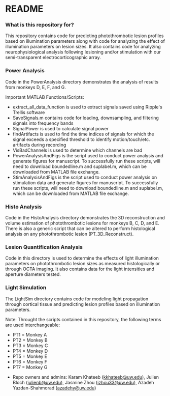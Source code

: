 # README #

### What is this repository for? ###

This repository contains code for predicting photothrombotic lesion profiles based on illumination parameters along with code for analyzing the effect of illumination parameters on lesion sizes. It also contains code for analyzing neurophysiological analysis following lesioning and/or stimulation with our semi-transparent electrocorticographic array.

### Power Analysis ###
Code in the PowerAnalysis directory demonstrates the analysis of results from monkeys D, E, F, and G.

Important MATLAB Functions/Scripts:
- extract_all_data_function is used to extract signals saved using Ripple's Trellis software
- SaveSignals.m contains code for loading, downsampling, and filtering signals into frequency bands
- SignalPower is used to calculate signal power
- findArtifacts is used to find the time indices of signals for which the signal exceeds a specified threshold to identify motion/touch/etc. artifacts during recording
- VisBadChannels is used to determine which channels are bad
- PowerAnalysisAndFigs is the script used to conduct power analysis and generate figures for manuscript. To successfully run these scripts, will need to download boundedline.m and suplabel.m, which can be downloaded from MATLAB file exchange.
- StimAnalysisAndFigs is the script used to conduct power analysis on stimulation data and generate figures for manuscript. To successfully run these scripts, will need to download boundedline.m and suplabel.m, which can be downloaded from MATLAB file exchange.

### Histo Analysis ###
Code in the HistoAnalysis directory demonstrates the 3D reconstruction and volume estimation of photothrombotic lesions for monkeys B, C, D, and E. There is also a generic script that can be altered to perform histological analysis on any photothrombotic lesion (PT_3D_Reconstruct).

### Lesion Quantification Analysis ###
Code in this directory is used to determine the effects of light illumination parameters on photothrombotic lesion sizes as measured histologically or through OCTA imaging. It also contains data for the light intensities and aperture diameters tested.

### Light Simulation ###
The LightSim directory contains code for modeling light propagation through cortical tissue and predicting lesion profiles based on illumination parameters.

Note: Throught the scripts contained in this repository, the following terms are used interchangeable:
- PT1 = Monkey A
- PT2 = Monkey B
- PT3 = Monkey C
- PT4 = Monkey D
- PT5 = Monkey E
- PT6 = Monkey F
- PT7 = Monkey G


* Repo owners and admins: Karam Khateeb (kkhateeb@uw.edu), Julien Bloch (julienb@uw.edu), Jasmine Zhou (jzhou33@uw.edu), Azadeh Yazdan-Shahmorad (azadehy@uw.edu)
